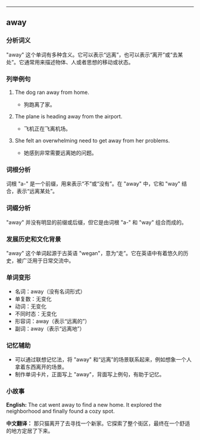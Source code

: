 
---------------
## away
### 分析词义
"away" 这个单词有多种含义。它可以表示“远离”，也可以表示“离开”或“去某处”。它通常用来描述物体、人或者思想的移动或状态。

### 列举例句
1. The dog ran away from home.
   - 狗跑离了家。

2. The plane is heading away from the airport.
   - 飞机正在飞离机场。

3. She felt an overwhelming need to get away from her problems.
   - 她感到非常需要远离她的问题。

### 词根分析
词根 "a-" 是一个前缀，用来表示“不”或“没有”。在 "away" 中，它和 "way" 结合，表示“远离某处”。

### 词缀分析
"away" 并没有明显的前缀或后缀，但它是由词根 "a-" 和 "way" 组合而成的。

### 发展历史和文化背景
"away" 这个单词起源于古英语 "wegan"，意为“走”。它在英语中有着悠久的历史，被广泛用于日常交流中。

### 单词变形
- 名词：away（没有名词形式）
- 单复数：无变化
- 动词：无变化
- 不同时态：无变化
- 形容词：away（表示“远离的”）
- 副词：away（表示“远离地”）

### 记忆辅助
- 可以通过联想记忆法，将 "away" 和“远离”的场景联系起来，例如想象一个人拿着东西离开的场景。
- 制作单词卡片，正面写上 "away"，背面写上例句，有助于记忆。

### 小故事
**English:**
The cat went away to find a new home. It explored the neighborhood and finally found a cozy spot.

**中文翻译：**
那只猫离开了去寻找一个新家。它探索了整个街区，最终在一个舒适的地方定居了下来。

